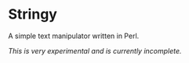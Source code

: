 Stringy
=======

A simple text manipulator written in Perl.

*This is very experimental and is currently incomplete.*
